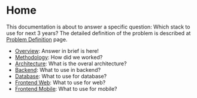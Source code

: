 # Home
This documentation is about to answer a specific question: Which stack to use for next 3 years? The detailed definition of the problem is described at [Problem Definition](/problem-definition.md) page.

* [Overview](/stack-overview.md): Answer in brief is here!
* [Methodology](/stack-methodology.md): How did we worked?
* [Architecture](/stack-architecture.md): What is the overal architecture?
* [Backend](/stack-backend.md): What to use in backend?
* [Database](/stack-database.md): What to use for database?
* [Frontend Web](/stack-frontend-web.md): What to use for web?
* [Frontend Mobile](/stack-frontend-mobile.md): What to use for mobile?
